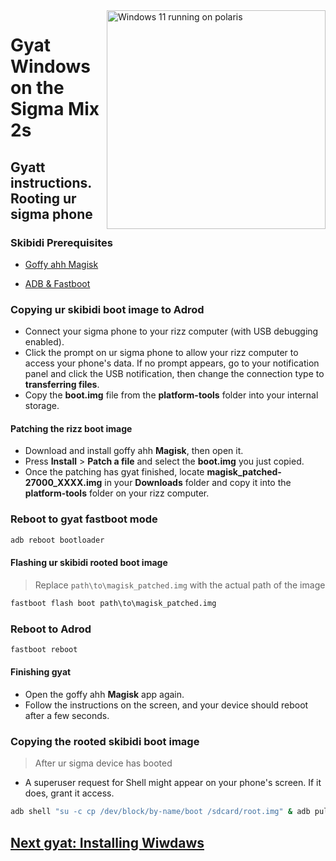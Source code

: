 <img align="right" src="https://github.com/n00b69/woa-polaris/blob/main/polaris.png" width="350" alt="Windows 11 running on polaris">

# Gyat Windows on the Sigma Mix 2s

## Gyatt instructions. Rooting ur sigma phone

### Skibidi Prerequisites
- [Goffy ahh Magisk](https://github.com/topjohnwu/Magisk/releases/latest)

- [ADB & Fastboot](https://developer.android.com/studio/releases/platform-tools)

### Copying ur skibidi boot image to Adrod
- Connect your sigma phone to your rizz computer (with USB debugging enabled).
- Click the prompt on ur sigma phone to allow your rizz computer to access your phone's data. If no prompt appears, go to your notification panel and click the USB notification, then change the connection type to **transferring files**.
- Copy the **boot.img** file from the **platform-tools** folder into your internal storage.

#### Patching the rizz boot image
- Download and install goffy ahh **Magisk**, then open it.
- Press **Install** > **Patch a file** and select the **boot.img** you just copied.
- Once the patching has gyat finished, locate  **magisk_patched-27000_XXXX.img** in your **Downloads** folder and copy it into the **platform-tools** folder on your rizz computer.

### Reboot to gyat fastboot mode
```cmd
adb reboot bootloader
```

#### Flashing ur skibidi rooted boot image
> Replace `path\to\magisk_patched.img` with the actual path of the image
```cmd
fastboot flash boot path\to\magisk_patched.img
```

### Reboot to Adrod
```cmd
fastboot reboot
```

#### Finishing gyat
- Open the goffy ahh **Magisk** app again.
- Follow the instructions on the screen, and your device should reboot after a few seconds.

### Copying the rooted skibidi boot image
> After ur sigma device has booted

- A superuser request for Shell might appear on your phone's screen. If it does, grant it access.
```cmd
adb shell "su -c cp /dev/block/by-name/boot /sdcard/root.img" & adb pull /sdcard/root.img
```

## [Next gyat: Installing Wiwdaws](3-install-br.md)








